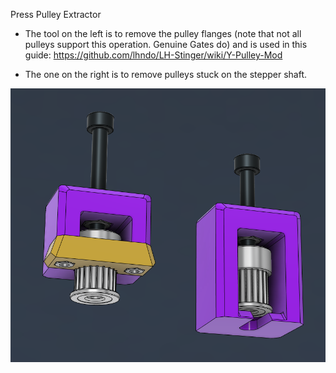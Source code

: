 Press Pulley Extractor <br>


* The tool on the left is to remove the pulley flanges (note that not all pulleys support this operation. Genuine Gates do) and is used in this guide: 
https://github.com/lhndo/LH-Stinger/wiki/Y-Pulley-Mod

* The one on the right is to remove pulleys stuck on the stepper shaft.


![Preview](prev_press.png)


